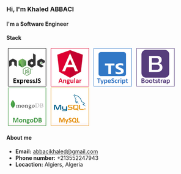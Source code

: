 <h3>Hi, I'm Khaled ABBACI</h3>
<h4>I'm a Software Engineer</h4>

<h4>Stack</h4>
<div>
    <img style="margin-left:4px; margin-right:4px;" src="assets/nodejs.jpg" />
    <img style="margin-left:4px; margin-right:4px;" src="assets/angular.jpg" />
    <img style="margin-left:4px; margin-right:4px;" src="assets/typescript.jpg" />
    <img style="margin-left:4px; margin-right:4px;" src="assets/bootstrap.jpg" />
    <img style="margin-left:4px; margin-right:4px;" src="assets/mongodb.jpg" />
    <img style="margin-left:4px; margin-right:4px;" src="assets/mysql.jpg" />
</div>
</div>

<h4>About me</h4>
<ul>
    <li><b>Email:</b> <a href="mailto:abbacikhaled@gmail.com">abbacikhaled@gmail.com</a></li>
    <li><b>Phone number:</b> +213552247943</li>
    <li><b>Locaction:</b> Algiers, Algeria</li>
</ul>
